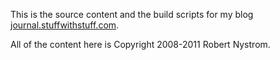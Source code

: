 This is the source content and the build scripts for my blog [journal.stuffwithstuff.com](http://journal.stuffwithstuff.com).

All of the content here is Copyright 2008-2011 Robert Nystrom.